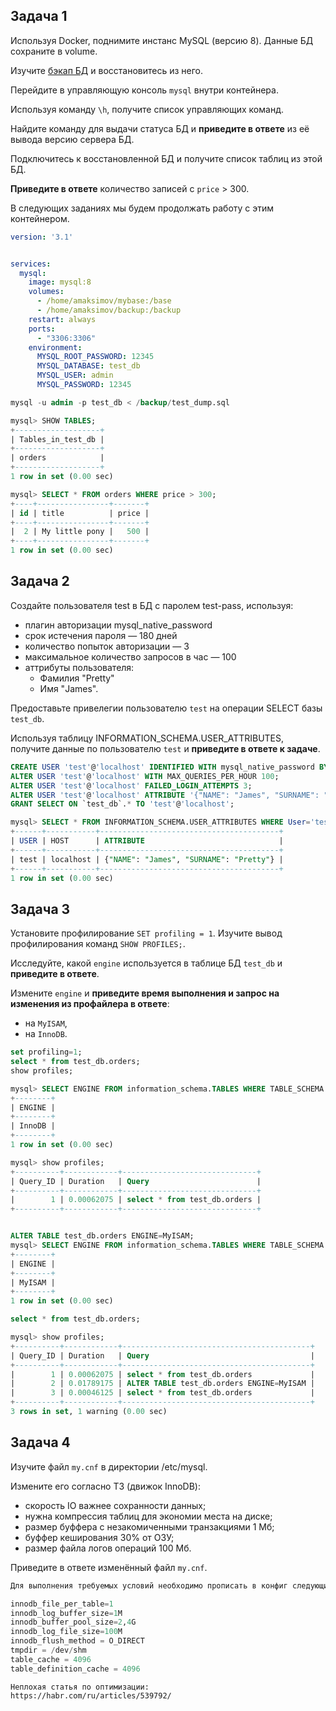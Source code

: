 ## Задача 1

Используя Docker, поднимите инстанс MySQL (версию 8). Данные БД сохраните в volume.

Изучите [бэкап БД](https://github.com/netology-code/virt-homeworks/tree/virt-11/06-db-03-mysql/test_data) и 
восстановитесь из него.

Перейдите в управляющую консоль `mysql` внутри контейнера.

Используя команду `\h`, получите список управляющих команд.

Найдите команду для выдачи статуса БД и **приведите в ответе** из её вывода версию сервера БД.

Подключитесь к восстановленной БД и получите список таблиц из этой БД.

**Приведите в ответе** количество записей с `price` > 300.

В следующих заданиях мы будем продолжать работу с этим контейнером.

```YAML
version: '3.1'


services:
  mysql:
    image: mysql:8
    volumes:
      - /home/amaksimov/mybase:/base
      - /home/amaksimov/backup:/backup
    restart: always
    ports:
      - "3306:3306"
    environment:
      MYSQL_ROOT_PASSWORD: 12345
      MYSQL_DATABASE: test_db
      MYSQL_USER: admin
      MYSQL_PASSWORD: 12345
```
```SQL
mysql -u admin -p test_db < /backup/test_dump.sql

mysql> SHOW TABLES;
+-------------------+
| Tables_in_test_db |
+-------------------+
| orders            |
+-------------------+
1 row in set (0.00 sec)

mysql> SELECT * FROM orders WHERE price > 300;
+----+----------------+-------+
| id | title          | price |
+----+----------------+-------+
|  2 | My little pony |   500 |
+----+----------------+-------+
1 row in set (0.00 sec)


```


## Задача 2

Создайте пользователя test в БД c паролем test-pass, используя:

- плагин авторизации mysql_native_password
- срок истечения пароля — 180 дней 
- количество попыток авторизации — 3 
- максимальное количество запросов в час — 100
- аттрибуты пользователя:
    - Фамилия "Pretty"
    - Имя "James".

Предоставьте привелегии пользователю `test` на операции SELECT базы `test_db`.
    
Используя таблицу INFORMATION_SCHEMA.USER_ATTRIBUTES, получите данные по пользователю `test` и 
**приведите в ответе к задаче**.

```SQL
CREATE USER 'test'@'localhost' IDENTIFIED WITH mysql_native_password BY 'test-pass' PASSWORD REUSE INTERVAL 180 DAY;
ALTER USER 'test'@'localhost' WITH MAX_QUERIES_PER_HOUR 100;
ALTER USER 'test'@'localhost' FAILED_LOGIN_ATTEMPTS 3;
ALTER USER 'test'@'localhost' ATTRIBUTE '{"NAME": "James", "SURNAME": "Pretty"}';
GRANT SELECT ON `test_db`.* TO 'test'@'localhost';

mysql> SELECT * FROM INFORMATION_SCHEMA.USER_ATTRIBUTES WHERE User='test';
+------+-----------+----------------------------------------+
| USER | HOST      | ATTRIBUTE                              |
+------+-----------+----------------------------------------+
| test | localhost | {"NAME": "James", "SURNAME": "Pretty"} |
+------+-----------+----------------------------------------+
1 row in set (0.00 sec)

```


## Задача 3

Установите профилирование `SET profiling = 1`.
Изучите вывод профилирования команд `SHOW PROFILES;`.

Исследуйте, какой `engine` используется в таблице БД `test_db` и **приведите в ответе**.

Измените `engine` и **приведите время выполнения и запрос на изменения из профайлера в ответе**:
- на `MyISAM`,
- на `InnoDB`.

```SQL
set profiling=1;
select * from test_db.orders;
show profiles;

mysql> SELECT ENGINE FROM information_schema.TABLES WHERE TABLE_SCHEMA = 'test_db';
+--------+
| ENGINE |
+--------+
| InnoDB |
+--------+
1 row in set (0.00 sec)

mysql> show profiles;
+----------+------------+------------------------------+
| Query_ID | Duration   | Query                        |
+----------+------------+------------------------------+
|        1 | 0.00062075 | select * from test_db.orders |
+----------+------------+------------------------------+


ALTER TABLE test_db.orders ENGINE=MyISAM;
mysql> SELECT ENGINE FROM information_schema.TABLES WHERE TABLE_SCHEMA = 'test_db';
+--------+
| ENGINE |
+--------+
| MyISAM |
+--------+
1 row in set (0.00 sec)

select * from test_db.orders;

mysql> show profiles;
+----------+------------+------------------------------------------+
| Query_ID | Duration   | Query                                    |
+----------+------------+------------------------------------------+
|        1 | 0.00062075 | select * from test_db.orders             |
|        2 | 0.01789175 | ALTER TABLE test_db.orders ENGINE=MyISAM |
|        3 | 0.00046125 | select * from test_db.orders             |
+----------+------------+------------------------------------------+
3 rows in set, 1 warning (0.00 sec)


```


## Задача 4 

Изучите файл `my.cnf` в директории /etc/mysql.

Измените его согласно ТЗ (движок InnoDB):

- скорость IO важнее сохранности данных;
- нужна компрессия таблиц для экономии места на диске;
- размер буффера с незакомиченными транзакциями 1 Мб;
- буффер кеширования 30% от ОЗУ;
- размер файла логов операций 100 Мб.

Приведите в ответе изменённый файл `my.cnf`.  

```SQL
Для выполнения требуемых условий необходимо прописать в конфиг следующие параметры:

innodb_file_per_table=1
innodb_log_buffer_size=1M
innodb_buffer_pool_size=2,4G
innodb_log_file_size=100M
innodb_flush_method = O_DIRECT
tmpdir = /dev/shm
table_cache = 4096
table_definition_cache = 4096
```
```
Неплохая статья по оптимизации:
https://habr.com/ru/articles/539792/
```

